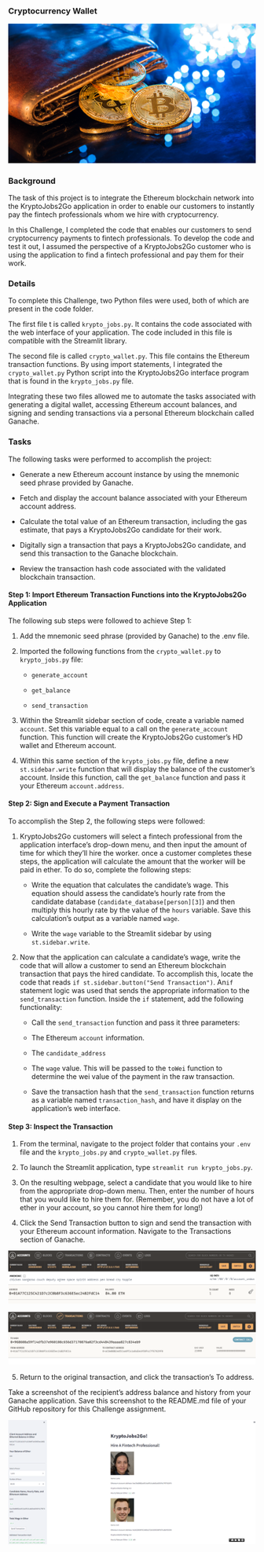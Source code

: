 ### Cryptocurrency Wallet

![An image shows a wallet with bitcoin.](Images/19-4-challenge-image.png)

### Background

The task of this project is to integrate the Ethereum blockchain network into the KryptoJobs2Go application in order to enable our customers to instantly pay the fintech professionals whom we hire with cryptocurrency.

In this Challenge, I completed the code that enables our customers to send cryptocurrency payments to fintech professionals. To develop the code and test it out, I assumed the perspective of a KryptoJobs2Go customer who is using the application to find a fintech professional and pay them for their work.

### Details

To complete this Challenge, two Python files were used, both of which are present in the code folder.

The first file t is called `krypto_jobs.py`. It contains the code associated with the web interface of your application. The code included in this file is compatible with the Streamlit library. 

The second file  is called `crypto_wallet.py`. This file contains the Ethereum transaction functions. By using import statements, I integrated the `crypto_wallet.py` Python script into the KryptoJobs2Go interface program that is found in the `krypto_jobs.py` file.

Integrating these two files allowed me to automate the tasks associated with generating a digital wallet, accessing Ethereum account balances, and signing and sending transactions via a personal Ethereum blockchain called Ganache.

### Tasks

The following tasks were performed to accomplish the project:

* Generate a new Ethereum account instance by using the mnemonic seed phrase provided by Ganache.

* Fetch and display the account balance associated with your Ethereum account address.

* Calculate the total value of an Ethereum transaction, including the gas estimate, that pays a KryptoJobs2Go candidate for their work.

* Digitally sign a transaction that pays a KryptoJobs2Go candidate, and send this transaction to the Ganache blockchain.

* Review the transaction hash code associated with the validated blockchain transaction.


#### Step 1: Import Ethereum Transaction Functions into the KryptoJobs2Go Application

The following sub steps were followed to achieve Step 1:

1. Add the mnemonic seed phrase (provided by Ganache) to the .env file.

3. Imported the following functions from the `crypto_wallet.py` to `krypto_jobs.py` file:

    * `generate_account`

    * `get_balance`

    * `send_transaction`

4. Within the Streamlit sidebar section of code, create a variable named `account`. Set this variable equal to a call on the `generate_account` function. This function will create the KryptoJobs2Go customer’s HD wallet and Ethereum account.

5. Within this same section of the `krypto_jobs.py` file, define a new `st.sidebar.write` function that will display the balance of the customer’s account. Inside this function, call the `get_balance` function and pass it your Ethereum `account.address`.

#### Step 2: Sign and Execute a Payment Transaction

To accomplish the Step 2, the following steps were followed:

1. KryptoJobs2Go customers will select a fintech professional from the application interface’s drop-down menu, and then input the amount of time for which they’ll hire the worker. once a customer completes these steps, the application will calculate the amount that the worker will be paid in ether. To do so, complete the following steps:

    * Write the equation that calculates the candidate’s wage. This equation should assess the candidate’s hourly rate from the candidate database (`candidate_database[person][3]`) and then multiply this hourly rate by the value of the `hours` variable. Save this calculation’s output as a variable named `wage`.

    * Write the `wage` variable to the Streamlit sidebar by using `st.sidebar.write`.

2. Now that the application can calculate a candidate’s wage, write the code that will allow a customer  to send an Ethereum blockchain transaction that pays the hired candidate. To accomplish this, locate the code that reads `if st.sidebar.button("Send Transaction")`. An`if` statement logic was used that sends the appropriate information to the `send_transaction` function. Inside the `if` statement, add the following functionality:

    * Call the `send_transaction` function and pass it three parameters:

    * The Ethereum `account` information. 

    * The `candidate_address` 

    * The `wage` value. This will be passed to the `toWei` function to determine the wei value of the payment in the raw transaction.

    * Save the transaction hash that the `send_transaction` function returns as a variable named `transaction_hash`, and have it display on the application’s web interface.

#### Step 3: Inspect the Transaction


1. From the terminal, navigate to the project folder that contains your `.env` file and the `krypto_jobs.py` and `crypto_wallet.py` files.

2. To launch the Streamlit application, type `streamlit run krypto_jobs.py`.

3. On the resulting webpage, select a candidate that you would like to hire from the appropriate drop-down menu. Then, enter the number of hours that you would like to hire them for. (Remember, you do not have a lot of ether in your account, so you cannot hire them for long!)

4. Click the Send Transaction button to sign and send the transaction with your Ethereum account information. Navigate to the Transactions section of Ganache.

![An image shows Ganache address balance.](Images/Ganache1.png)

![An image shows Ganache transaction details.](Images/Ganache2.png)

5. Return to the original transaction, and click the transaction’s To address.

Take a screenshot of the recipient’s address balance and history from your Ganache application. Save this screenshot to the README.md file of your GitHub repository for this Challenge assignment.



![An image shows the web application.](Images/Streamlit.png)




